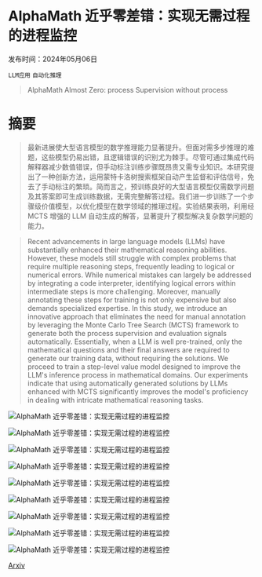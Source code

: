 # AlphaMath 近乎零差错：实现无需过程的进程监控

发布时间：2024年05月06日

`LLM应用` `自动化推理`

> AlphaMath Almost Zero: process Supervision without process

# 摘要

> 最新进展使大型语言模型的数学推理能力显著提升。但面对需多步推理的难题，这些模型仍易出错，且逻辑错误的识别尤为棘手。尽管可通过集成代码解释器减少数值错误，但手动标注训练步骤既昂贵又需专业知识。本研究提出了一种创新方法，运用蒙特卡洛树搜索框架自动产生监督和评估信号，免去了手动标注的繁琐。简而言之，预训练良好的大型语言模型仅需数学问题及其答案即可生成训练数据，无需完整解答过程。我们进一步训练了一个步骤级价值模型，以优化模型在数学领域的推理过程。实验结果表明，利用经 MCTS 增强的 LLM 自动生成的解答，显著提升了模型解决复杂数学问题的能力。

> Recent advancements in large language models (LLMs) have substantially enhanced their mathematical reasoning abilities. However, these models still struggle with complex problems that require multiple reasoning steps, frequently leading to logical or numerical errors. While numerical mistakes can largely be addressed by integrating a code interpreter, identifying logical errors within intermediate steps is more challenging. Moreover, manually annotating these steps for training is not only expensive but also demands specialized expertise. In this study, we introduce an innovative approach that eliminates the need for manual annotation by leveraging the Monte Carlo Tree Search (MCTS) framework to generate both the process supervision and evaluation signals automatically. Essentially, when a LLM is well pre-trained, only the mathematical questions and their final answers are required to generate our training data, without requiring the solutions. We proceed to train a step-level value model designed to improve the LLM's inference process in mathematical domains. Our experiments indicate that using automatically generated solutions by LLMs enhanced with MCTS significantly improves the model's proficiency in dealing with intricate mathematical reasoning tasks.

![AlphaMath 近乎零差错：实现无需过程的进程监控](../../..//opt/data/Projects/HuggingArxiv/paper_images/2405.03553/pipeline.png)

![AlphaMath 近乎零差错：实现无需过程的进程监控](../../..//opt/data/Projects/HuggingArxiv/paper_images/2405.03553/mcts.png)

![AlphaMath 近乎零差错：实现无需过程的进程监控](../../..//opt/data/Projects/HuggingArxiv/paper_images/2405.03553/x1.png)

![AlphaMath 近乎零差错：实现无需过程的进程监控](../../..//opt/data/Projects/HuggingArxiv/paper_images/2405.03553/x2.png)

![AlphaMath 近乎零差错：实现无需过程的进程监控](../../..//opt/data/Projects/HuggingArxiv/paper_images/2405.03553/x3.png)

![AlphaMath 近乎零差错：实现无需过程的进程监控](../../..//opt/data/Projects/HuggingArxiv/paper_images/2405.03553/x4.png)

![AlphaMath 近乎零差错：实现无需过程的进程监控](../../..//opt/data/Projects/HuggingArxiv/paper_images/2405.03553/x5.png)

![AlphaMath 近乎零差错：实现无需过程的进程监控](../../..//opt/data/Projects/HuggingArxiv/paper_images/2405.03553/x6.png)

![AlphaMath 近乎零差错：实现无需过程的进程监控](../../..//opt/data/Projects/HuggingArxiv/paper_images/2405.03553/x7.png)

[Arxiv](https://arxiv.org/abs/2405.03553)